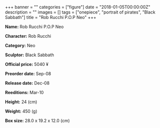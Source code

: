 +++
banner = ""
categories = ["figure"]
date = "2018-01-05T00:00:00Z"
description = ""
images = []
tags = ["onepiece", "portrait of pirates", "Black Sabbath"]
title = "Rob Rucchi P.O.P Neo"
+++

**Name:** Rob Rucchi P.O.P Neo

**Character:** Rob Rucchi

**Category:** Neo 

**Sculptor:** Black Sabbath

**Official price:** 5040 ¥

**Preorder date:** Sep-08

**Release date:** Dec-08

**Reeditions:** Mar-10

**Height:** 24 (cm)

**Weight:** 450 (g)

**Box size:** 28.0 x 19.2 x 12.0 (cm)




